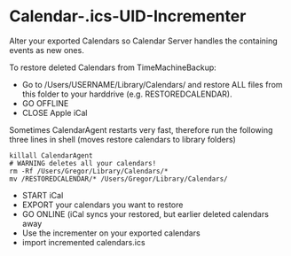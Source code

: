 # Calendar-.ics-UID-Incrementer
Alter your exported Calendars so Calendar Server handles the containing events as new ones.

To restore deleted Calendars from TimeMachineBackup:
* Go to /Users/USERNAME/Library/Calendars/ and restore ALL files from this folder to your harddrive (e.g. RESTOREDCALENDAR).
* GO OFFLINE
* CLOSE Apple iCal

Sometimes CalendarAgent restarts very fast, therefore run the following three lines in shell (moves restore calendars to library folders)

```
killall CalendarAgent
# WARNING deletes all your calendars!
rm -Rf /Users/Gregor/Library/Calendars/*
mv /RESTOREDCALENDAR/* /Users/Gregor/Library/Calendars/
```

* START iCal
* EXPORT your calendars you want to restore
* GO ONLINE (iCal syncs your restored, but earlier deleted calendars away
* Use the incrementer on your exported calendars
* import incremented calendars.ics

